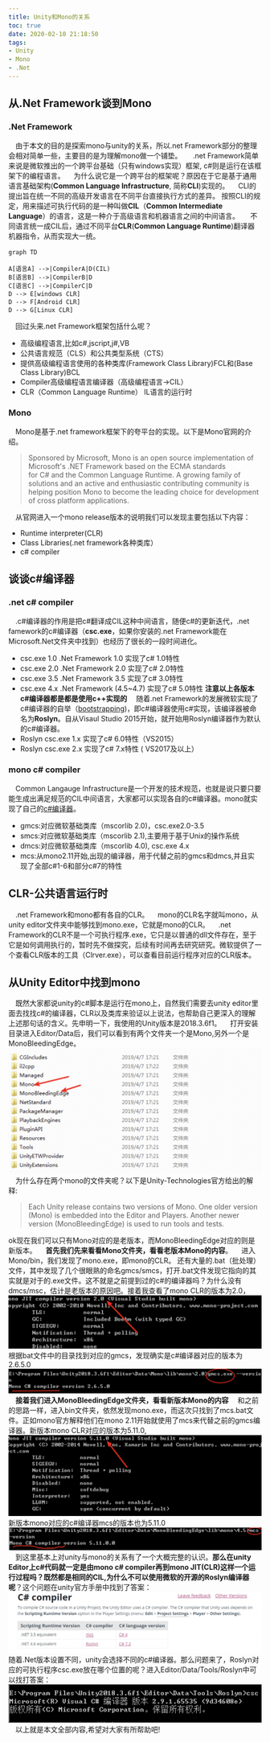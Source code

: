 ```yaml
---
title: Unity和Mono的关系
toc: true
date: 2020-02-10 21:18:50
tags:
- Unity
- Mono
- .Net
---
```

## 从.Net Framework谈到Mono
### .Net Framework
&emsp;由于本文的目的是探索mono与unity的关系，所以.net Framework部分的整理会相对简单一些，主要目的是为理解mono做一个铺垫。
&emsp; .net Framework简单来说是微软推出的一个跨平台基础（只有windows实现）框架, c#则是运行在该框架下的编程语言。
&emsp;为什么说它是一个跨平台的框架呢？原因在于它是基于通用语言基础架构(**Common Language Infrastructure**, 简称**CLI**)实现的。
&emsp;CLI的提出旨在统一不同的高级开发语言在不同平台直接执行方式的差异。 按照CLI的规定，用来描述可执行代码的是一种叫做**CIL**（**Common Intermediate Language**）的语言，这是一种介于高级语言和机器语言之间的中间语言。
 &emsp; 不同语言统一成CIL后，通过不同平台**CLR**(**Common Language Runtime**)翻译器机器指令，从而实现大一统。
    
```mermaid
graph TD

A[语言A] -->|CompilerA|D(CIL)
B[语言B] -->|CompilerB|D
C[语言C] -->|CompilerC|D
D --> E[windows CLR]
D --> F[Android CLR]
D --> G[Linux CLR]
```
&emsp;回过头来.net Framework框架包括什么呢？
* 高级编程语言,比如c#,jscript,j#,VB
* 公共语言规范（CLS）和公共类型系统（CTS）
* 提供高级编程语言使用的各种类库(Framework Class Library)FCL和(Base Class Library)BCL
* Compiler高级编程语言编译器（高级编程语言->CIL）
* CLR（Common Language Runtime） IL语言的运行时
### Mono
&emsp;Mono是基于.net framework框架下的夸平台的实现。以下是Mono官网的介绍。
>Sponsored by Microsoft, Mono is an open source implementation of Microsoft's .NET Framework based on the ECMA standards for C# and the Common Language Runtime. A growing family of solutions and an active and enthusiastic contributing community is helping position Mono to become the leading choice for development of cross platform applications.

&emsp;从官网进入一个mono release版本的说明我们可以发现主要包括以下内容：
* Runtime interpreter(CLR)
* Class Libraries(.net framework各种类库）
* c# compiler
## 谈谈c#编译器
### .net c# compiler
&emsp;.c#编译器的作用是把c#翻译成CIL这种中间语言，随便c#的更新迭代，.net famework的c#编译器（**csc.exe**，如果你安装的.net Framework能在Microsoft.Net文件夹中找到）也经历了很长的一段时间进化。
* csc.exe 1.0 .Net Framework 1.0 实现了c# 1.0特性
* csc.exe 2.0 .Net Framework 2.0 实现了c# 2.0特性
* csc.exe 3.5 .Net Framework 3.5 实现了c# 3.0特性
* csc.exe 4.x .Net Framework (4.5~4.7) 实现了c# 5.0特性
**注意以上各版本c#编译器都是都是使用c++实现的**
&emsp;随着.net Framework的发展微软实现了c#编译器的自举（[bootstrapping](en.wikipedia.org/wiki/Bootstrapping_(compilers)))，即c#编译器使用c#实现，该编译器被命名为**Roslyn**。自从Visaul Studio 2015开始，就开始用Roslyn编译器作为默认的c#编译器。
* Roslyn csc.exe 1.x 实现了c# 6.0特性（VS2015）
* Roslyn csc.exe 2.x 实现了c# 7.x特性 ( VS2017及以上）
### mono c# compiler
&emsp;Common Langauge Infrastructure是一个开发的技术规范，也就是说只要只要能生成出满足规范的CIL中间语言，大家都可以实现各自的c#编译器。mono就实现了自己的[c#编译器](mono-project.com/docs/about-mono/languages/csharp/)。
* gmcs:对应微软基础类库（mscorlib 2.0)，csc.exe2.0-3.5
* smcs:对应微软基础类库（mscorlib 2.1),主要用于基于Unix的操作系统
* dmcs:对应微软基础类库（mscorlib 4.0), csc.exe 4.x
* mcs:从mono2.11开始,出现的编译器，用于代替之前的gmcs和dmcs,并且实现了全部c#1-6和部分c#7的特性

## CLR-公共语言运行时
&emsp;.net Framework和mono都有各自的CLR。
&emsp;mono的CLR名字就叫mono，从unity editor文件夹中能够找到mono.exe，它就是mono的CLR。
&emsp;.net Framework的CLR不是一个可执行程序.exe，它只是以普通的dll文件存在，至于它是如何调用执行的，暂时先不做探究，后续有时间再去研究研究。微软提供了一个查看CLR版本的工具（Clrver.exe），可以查看目前运行程序对应的CLR版本。

## 从Unity Editor中找到mono
&emsp;既然大家都说unity的c#脚本是运行在mono上，自然我们需要去unity editor里面去找找c#的编译器，CLR以及类库来验证以上说法，也帮助自己更深入的理解上述那句话的含义。先申明一下，我使用的Unity版本是2018.3.6f1。
 &emsp;打开安装目录进入Editor/Data后，我们可以看到有两个文件夹一个是Mono,另外一个是MonoBleedingEdge。
 ![](/images/unity-mono/1.png)
 &emsp;为什么存在两个mono的文件夹呢？以下是Unity-Technologies官方给出的解释:
 >Each Unity release contains two versions of Mono. One older version (Mono) is embedded into the Editor and Players. Another newer version (MonoBleedingEdge) is used to run tools and tests.
 
 ok现在我们可以只有Mono对应的是老版本，而MonoBleedingEdge对应的则是新版本。
 &emsp;**首先我们先来看看Mono文件夹，看看老版本Mono的内容**。
 &emsp;进入Mono/bin，我们发现了mono.exe，即mono的CLR。 还有大量的.bat（批处理）文件，其中发现了几个很眼熟的命名gmcs/smcs，打开.bat文件发现它指向的其实就是对于的.exe文件。这不就是之前提到过的c#的编译器吗？为什么没有dmcs/msc，估计是老版本的原因吧。接着我查看了mono CLR的版本为2.0，
![](/images/unity-mono/2.png)
 根据bat文件中的目录找到对应的gmcs，发现确实是c#编译器对应的版本为2.6.5.0
![](/images/unity-mono/3.png)
 &emsp;**接着我们进入MonoBleedingEdge文件夹，看看新版本Mono的内容**
 &emsp;和之前的思路一样，进入bin文件夹，依然发现mono.exe，而这次只找到了mcs.bat文件。正如mono官方解释他们在mono 2.11开始就使用了mcs来代替之前的gmcs编译器。新版本mono CLR对应的版本为5.11.0,
![](/images/unity-mono/4.png)
 新版本mono对应的c#编译器mcs的版本也为5.11.0
![](/images/unity-mono/5.png)
 &emsp;到这里基本上对unity与mono的关系有了一个大概完整的认识。**那么在unity Editor上c#代码就一定是由mono c# compiler再到mono JIT(CLR)这样一个运行过程吗？既然都是相同的CIL,为什么不可以使用微软的开源的Roslyn编译器呢**？这个问题在unity官方手册中找到了答案：
![](/images/unity-mono/6.png)
 随着.Net版本设置不同，unity会选择不同的c#编译器。那么问题来了，Roslyn对应的可执行程序csc.exe放在哪个位置的呢？进入Editor/Data/Tools/Roslyn中可以找打答案：
![](/images/unity-mono/7.png)
 &emsp;以上就是本文全部内容,希望对大家有所帮助吧!
